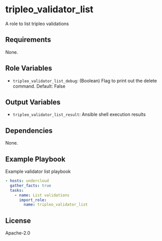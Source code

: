 tripleo_validator_list
=====================

A role to list tripleo validations

Requirements
------------

None.

Role Variables
--------------

* `tripleo_validator_list_debug`: (Boolean) Flag to print out the delete command. Default: False

Output Variables
----------------

* `tripleo_validator_list_result`: Ansible shell execution results

Dependencies
------------

None.

Example Playbook
----------------

Example validator list playbook

```yaml
- hosts: undercloud
  gather_facts: true
  tasks:
    - name: List validations
      import_role:
        name: tripleo_validator_list
```

License
-------

Apache-2.0
